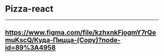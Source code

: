 # Pizza-react
____
## https://www.figma.com/file/kzhxnkFjogmY7rQemuKscQ/Куда-Пицца-(Copy)?node-id=89%3A4958
